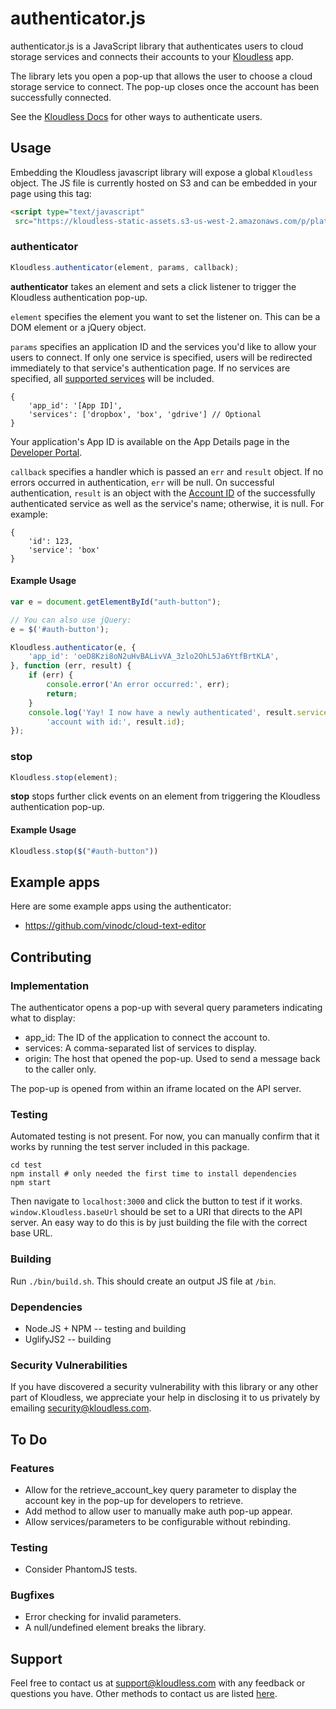 # authenticator.js

authenticator.js is a JavaScript library that authenticates users
to cloud storage services and connects their accounts to your
[Kloudless](https://developers.kloudless.com) app.

The library lets you open a pop-up that allows the user to choose a cloud
storage service to connect. The pop-up closes once the account has been
successfully connected.

See the [Kloudless Docs](https://developers.kloudless.com/docs#authentication)
for other ways to authenticate users.

## Usage

Embedding the Kloudless javascript library will expose a global
`Kloudless` object. The JS file is currently hosted on S3 and can be embedded
in your page using this tag:

```html
<script type="text/javascript"
 src="https://kloudless-static-assets.s3-us-west-2.amazonaws.com/p/platform/sdk/kloudless.authenticator.v0.1.js"></script>
```

### authenticator

```javascript
Kloudless.authenticator(element, params, callback);
```

**authenticator** takes an element and sets a click listener to trigger the
Kloudless authentication pop-up.

`element` specifies the element you want to set the listener on. This can be
a DOM element or a jQuery object.

`params` specifies an application ID and the services you'd like to allow your
users to connect. If only one service is specified, users will be redirected
immediately to that service's authentication page. If no services are specified,
all [supported services](https://developers.kloudless.com/docs#accounts)
will be included.

    {
        'app_id': '[App ID]',
        'services': ['dropbox', 'box', 'gdrive'] // Optional
    }

Your application's App ID is available on the App Details page in the
[Developer Portal](https://developers.kloudless.com).

`callback` specifies a handler which is passed an `err` and `result` object. If
no errors occurred in authentication, `err` will be null. On successful
authentication, `result` is an object with the
[Account ID](https://developers.kloudless.com/docs#accounts)
of the successfully authenticated service as well as the service's name;
otherwise, it is null. For example:

    {
        'id': 123,
        'service': 'box'
    }

#### Example Usage

```javascript
var e = document.getElementById("auth-button");

// You can also use jQuery:
e = $('#auth-button');

Kloudless.authenticator(e, {
    'app_id': 'oeD8Kzi8oN2uHvBALivVA_3zlo2OhL5Ja6YtfBrtKLA',
}, function (err, result) {
    if (err) {
        console.error('An error occurred:', err);
        return;
    }
    console.log('Yay! I now have a newly authenticated', result.service,
        'account with id:', result.id);
});
```

### stop

```javascript
Kloudless.stop(element);
```
**stop** stops further click events on an element from triggering the
Kloudless authentication pop-up.

#### Example Usage

```javascript
Kloudless.stop($("#auth-button"))
```

## Example apps

Here are some example apps using the authenticator:

* https://github.com/vinodc/cloud-text-editor

## Contributing

### Implementation

The authenticator opens a pop-up with several query parameters indicating what
to display:

* app_id: The ID of the application to connect the account to.
* services: A comma-separated list of services to display.
* origin: The host that opened the pop-up. Used to send a message back to the
  caller only.

The pop-up is opened from within an iframe located on the API server.

### Testing
Automated testing is not present. For now, you can manually confirm that it
works by running the test server included in this package.

    cd test
    npm install # only needed the first time to install dependencies
    npm start

Then navigate to `localhost:3000` and click the button to test if it works.
`window.Kloudless.baseUrl` should be set to a URI that directs to the API server.
An easy way to do this is by just building the file with the correct base URL.

### Building
Run `./bin/build.sh`. This should create an output JS file at `/bin`.

### Dependencies
* Node.JS + NPM -- testing and building
* UglifyJS2 -- building

### Security Vulnerabilities

If you have discovered a security vulnerability with this library or any other
part of Kloudless, we appreciate your help in disclosing it to us privately by
emailing security@kloudless.com.

## To Do
### Features
* Allow for the retrieve_account_key query parameter to display the account
  key in the pop-up for developers to retrieve.
* Add method to allow user to manually make auth pop-up appear.
* Allow services/parameters to be configurable without rebinding.

### Testing
* Consider PhantomJS tests.

### Bugfixes
* Error checking for invalid parameters.
 * A null/undefined element breaks the library.

## Support

Feel free to contact us at support@kloudless.com with any feedback or
questions you have. Other methods to contact us are listed
[here](https://developers.kloudless.com/docs#getting-help).
